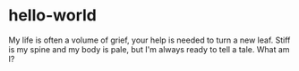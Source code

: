 # hello-world
My life is often a volume of grief, your help is needed to turn a new leaf. Stiff is my spine and my body is pale, but I'm always ready to tell a tale. What am I?
